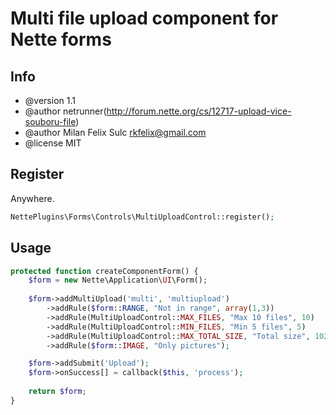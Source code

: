 # Multi file upload component for Nette forms

## Info

* @version 1.1
* @author netrunner(http://forum.nette.org/cs/12717-upload-vice-souboru-file)
* @author Milan Felix Sulc <rkfelix@gmail.com>
* @license MIT

## Register

Anywhere.

```php
NettePlugins\Forms\Controls\MultiUploadControl::register();
```

## Usage

```php
protected function createComponentForm() {
    $form = new Nette\Application\UI\Form();
    
    $form->addMultiUpload('multi', 'multiupload')
        ->addRule($form::RANGE, "Not in range", array(1,3))
        ->addRule(MultiUploadControl::MAX_FILES, "Max 10 files", 10)
        ->addRule(MultiUploadControl::MIN_FILES, "Min 5 files", 5)
        ->addRule(MultiUploadControl::MAX_TOTAL_SIZE, "Total size", 1024 * 1024 * 10)
        ->addRule($form::IMAGE, "Only pictures");

    $form->addSubmit('Upload');
    $form->onSuccess[] = callback($this, 'process');
    
    return $form;
}
```